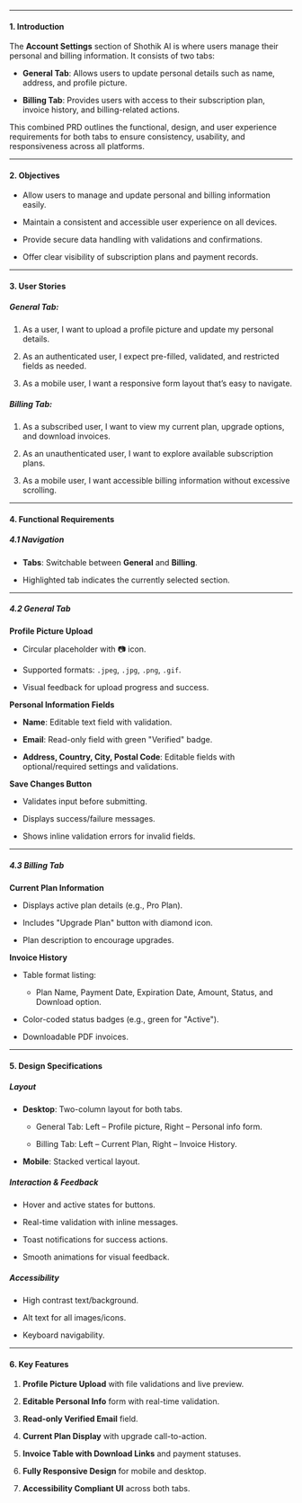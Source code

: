
---

#### **1. Introduction**

The **Account Settings** section of Shothik AI is where users manage their personal and billing information. It consists of two tabs:

- **General Tab**: Allows users to update personal details such as name, address, and profile picture.
    
- **Billing Tab**: Provides users with access to their subscription plan, invoice history, and billing-related actions.
    

This combined PRD outlines the functional, design, and user experience requirements for both tabs to ensure consistency, usability, and responsiveness across all platforms.

---

#### **2. Objectives**

- Allow users to manage and update personal and billing information easily.
    
- Maintain a consistent and accessible user experience on all devices.
    
- Provide secure data handling with validations and confirmations.
    
- Offer clear visibility of subscription plans and payment records.
    

---

#### **3. User Stories**

##### General Tab:

1. As a user, I want to upload a profile picture and update my personal details.
    
2. As an authenticated user, I expect pre-filled, validated, and restricted fields as needed.
    
3. As a mobile user, I want a responsive form layout that’s easy to navigate.
    

##### Billing Tab:

1. As a subscribed user, I want to view my current plan, upgrade options, and download invoices.
    
2. As an unauthenticated user, I want to explore available subscription plans.
    
3. As a mobile user, I want accessible billing information without excessive scrolling.
    

---

#### **4. Functional Requirements**

##### **4.1 Navigation**

- **Tabs**: Switchable between **General** and **Billing**.
    
- Highlighted tab indicates the currently selected section.
    

---

##### **4.2 General Tab**

**Profile Picture Upload**

- Circular placeholder with 📷 icon.
    
- Supported formats: `.jpeg`, `.jpg`, `.png`, `.gif`.
    
- Visual feedback for upload progress and success.
    

**Personal Information Fields**

- **Name**: Editable text field with validation.
    
- **Email**: Read-only field with green "Verified" badge.
    
- **Address, Country, City, Postal Code**: Editable fields with optional/required settings and validations.
    

**Save Changes Button**

- Validates input before submitting.
    
- Displays success/failure messages.
    
- Shows inline validation errors for invalid fields.
    

---

##### **4.3 Billing Tab**

**Current Plan Information**

- Displays active plan details (e.g., Pro Plan).
    
- Includes "Upgrade Plan" button with diamond icon.
    
- Plan description to encourage upgrades.
    

**Invoice History**

- Table format listing:
    
    - Plan Name, Payment Date, Expiration Date, Amount, Status, and Download option.
        
- Color-coded status badges (e.g., green for "Active").
    
- Downloadable PDF invoices.
    

---

#### **5. Design Specifications**

##### **Layout**

- **Desktop**: Two-column layout for both tabs.
    
    - General Tab: Left – Profile picture, Right – Personal info form.
        
    - Billing Tab: Left – Current Plan, Right – Invoice History.
        
- **Mobile**: Stacked vertical layout.
    

##### **Interaction & Feedback**

- Hover and active states for buttons.
    
- Real-time validation with inline messages.
    
- Toast notifications for success actions.
    
- Smooth animations for visual feedback.
    

##### **Accessibility**

- High contrast text/background.
    
- Alt text for all images/icons.
    
- Keyboard navigability.
    

---

#### **6. Key Features**

1. **Profile Picture Upload** with file validations and live preview.
    
2. **Editable Personal Info** form with real-time validation.
    
3. **Read-only Verified Email** field.
    
4. **Current Plan Display** with upgrade call-to-action.
    
5. **Invoice Table with Download Links** and payment statuses.
    
6. **Fully Responsive Design** for mobile and desktop.
    
7. **Accessibility Compliant UI** across both tabs.
    
